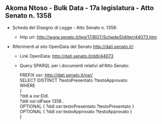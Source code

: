 ## Akoma Ntoso - Bulk Data - 17a legislatura - Atto Senato n. 1358 ##

* Scheda del Disegno di Legge - Atto Senato n. 1358:
	* http url: http://www.senato.it/leg/17/BGT/Schede/Ddliter/44073.htm

* Riferimenti al sito OpenData del Senato http://dati.senato.it/:
	* Link OpenData: http://dati.senato.it/ddl/44073
	* Query SPARQL per i documenti relativi all'Atto Senato:

        PREFIX osr: <http://dati.senato.it/osr/>  
		SELECT DISTINCT ?testoPresentato ?testoApprovato  
		WHERE  
		{  
		    ?ddl a osr:Ddl.  
		    ?ddl osr:idFase 1358 .  
		    OPTIONAL { ?ddl osr:testoPresentato ?testoPresentato }  
		    OPTIONAL { ?ddl osr:testoApprovato ?testoApprovato }  
		}
		